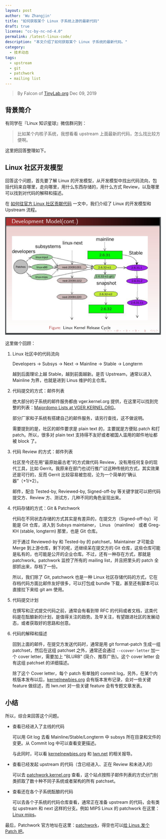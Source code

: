 ```yaml
---
layout: post
author: 'Wu Zhangjin'
title: "如何获取某个 Linux 子系统上游的最新代码"
draft: true
license: "cc-by-nc-nd-4.0"
permalink: /latest-linux-code/
description: "本文介绍了如何获取某个 Linux 子系统的最新代码。"
category:
  - 技术动态
tags:
  - upstream
  - git
  - patchwork
  - mailing list
---
```


> By Falcon of [TinyLab.org][1]
> Dec 09, 2019

## 背景简介

有同学在『Linux 知识星球』微信群问到：

> 比如某个内核子系统，我想看看 upstream 上面最新的代码，怎么找比较方便啊。

这里把回答整理如下。

## Linux 社区开发模型

回答这个问题，首先要了解 Linux 的开发模型，从开发模型中找出代码流向，包括代码来自哪里，走向哪里，用什么东西存储的，用什么方式 Review，以及哪里可以找到对代码的解释和描述。

在 [如何往官方 Linux 社区贡献代码](http://tinylab.org/contribute-source-code-to-linux-mainline/) 一文中，我们介绍了 Linux 的开发模型和 Upstream 流程。

![官方 Linux 开发模型](/wp-content/uploads/2019/12/latest-linux-code/linux-dev-model.jpg)

这里做个回顾：

1. Linux 社区中的代码流向

    Developers -> Subsys -> Next -> Mainline -> Stable -> Longterm

    越到后面理论上越 Stable，越到前面越新。是否 Upstream，通常以进入 Mainline 为界，也就是进到 Linus 维护的主仓库。

2. 代码提交的方式：邮件列表

    绝大部分的子系统的邮件服务都由 vger.kernel.org 提供，在这里可以找到完整的列表：[Majordomo Lists at VGER.KERNEL.ORG](http://vger.kernel.org/vger-lists.html)。

    部分厂家和子系统有搭建自己的邮件服务，请另行查找，这不做说明。

    需要提到的是，社区的邮件要求是 plain text 的，主要就是方便贴 patch 和打 patch。所以，很多对 plain text 支持得不友好或者被国人滥用的邮件地址都被 block 了。

3. 代码 Review 的方式：邮件列表

    社区至今还在用“最原始最古老”的方式做代码 Review，没有用任何复杂的现代工具，比如 Gerrit。我原来在部门也试行推广过这种传统的方式，其实效果还是可行的，反而 Gerrit 比较容易被忽视，沦为一个简单的“确认器”（+1/+2）。

    邮件，配合 Tested-by, Reviewed-by, Signed-off-by 等关键字就可以把代码提交方、Review 方、测试方，几种不同的角色呈现出来。

4. 代码存储的方式：Git & Patchwork

    代码在不同状态存储的方式其实是有差异的，在提交方（Signed-off-by）可能是 Git 仓库，进入到 Subsys maintainer， Linus （mainline） 或者 Greg-KH (stable, longterm) 那里，也是 Git 仓库。

    对于通过 Reviewed-by 和 Tested-by 的 patchset，Maintainer 才可能会 Merge 到上游仓库，剩下的呢，还继续呆在提交方的 Git 仓库，这些仓库可能是私有的，也可能是公开的企业仓库。不过，还有一种存在方式，那就是 patchwork。patchwork 监控了所有的 mailing list，并且把里头的 patch 全部抓出来，存档了一份。

    所以，我们除了 Git, patchwork 也是一种 Linux 社区存储代码的方式，它在存档代码方面比邮件友好很多，可以打包成 bundle 下载，甚至还有脚本可以直接拉下来给 git am 使用。

5. 代码提交计划

    在撰写和正式提交代码之前，通常会有看到带 RFC 的代码或者文档，这类代码是在酝酿新的计划，是值得关注的趋势。及早关注，有望跟进社区的发展动态，或者获取好的思路和创意。

6. 代码的解释和描述

    回到上面的邮件，在提交方发送代码时，通常是用 git format-patch 生成一组 patchset，然后在这组 patchset 之外，通常还会通过 `--ccover-letter` 加一个 cover letter，需要加上 "BLURB" (简介、推荐广告)。这个 cover letter 会有这组 patchset 的详细描述。

    除了这个 Cover letter，每个 patch 有单独的 commit log，另外，在某个内核版本发布以后，[kernelnewbies.org](https://kernelnewbies.org/) 会有版本发布记录，会对一些关键 feature 做综述，而 lwn.net 对一些关键 feature 会有专题文章发表。

## 小结

所以，综合来回答这个问题。

* 查看已经进入了主线的代码

  可以用 Git log 去看 Mainline/Stable/Longterm 中 subsys 所在目录和文件的变更。从 Commit log 中可以查看变更描述。

  与此同时，可以看 [kernelnewbies.org](https://kernelnewbies.org/) 和 [lwn.net](https://lwn.net/) 的相关报导。

* 查看已经发起 upstream 的代码（含已经进入、正在 Review 和未进入的）

  可以去 [patchwork.kernel.org](https://patchwork.kernel.org/) 查看，这个站点按照子邮件列表的方式分门别类抓取了数十种不同子系统或者架构的所有 patchset。

* 查看还在各个子系统酝酿的代码

  可以去各个子系统的代码仓库查看，通常正在准备 upstream 的代码，会有类似 upstream 和 next 这样的分支。例如 MIPS Linux 的 patchwork 在这里：[Linux mips](https://patchwork.linux-mips.org/project/linux-mips/list/)。

最后，Patchwork 官方地址在这里：[patchwork](http://jk.ozlabs.org/projects/patchwork/)，得空也可以[给 Linus 发个 Patch 吧](http://tinylab.org/upstream-patches-to-linux-mainline/)。

[1]: http://tinylab.org

